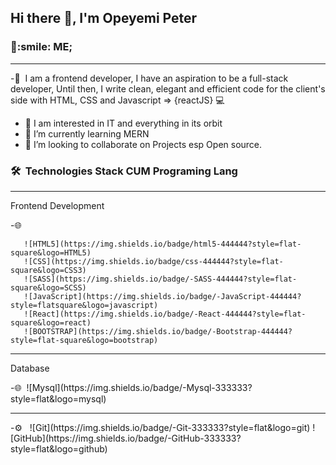 <h2> Hi there 👋, I'm Opeyemi Peter </h2>

<h3> 👨:smile: ME;   </h3>
<hr/>

-👨   &nbsp;I am a frontend developer, I have an aspiration to be a full-stack developer,   Until then, I write clean, elegant and efficient code for the client's side with  HTML,       CSS and Javascript => {reactJS} 💻
- 🔭 I am interested in IT and everything in its orbit
- 🌱 I’m currently learning MERN
- 👯 I’m looking to collaborate on Projects esp Open source.

<h3> 🛠 &nbsp;Technologies Stack CUM Programing Lang</h3>

<hr/>
<p>Frontend Development</p>
  -🌐&nbsp;
  
  
  
  
       ![HTML5](https://img.shields.io/badge/html5-444444?style=flat-square&logo=HTML5)
       ![CSS](https://img.shields.io/badge/css-444444?style=flat-square&logo=CSS3)
       ![SASS](https://img.shields.io/badge/-SASS-444444?style=flat-square&logo=SCSS)
       ![JavaScript](https://img.shields.io/badge/-JavaScript-444444?style=flatsquare&logo=javascript)
       ![React](https://img.shields.io/badge/-React-444444?style=flat-square&logo=react)
       ![BOOTSTRAP](https://img.shields.io/badge/-Bootstrap-444444?style=flat-square&logo=bootstrap)

 <hr/>
 <p>Database</p>
 -🌐&nbsp;
 ![Mysql](https://img.shields.io/badge/-Mysql-333333?style=flat&logo=mysql)
<hr/>
 -⚙️ &nbsp;
 ![Git](https://img.shields.io/badge/-Git-333333?style=flat&logo=git)
 ![GitHub](https://img.shields.io/badge/-GitHub-333333?style=flat&logo=github)
